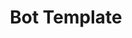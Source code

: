---
layout: page
title: Bot Template
permalink: /projects/bot-template
page_links:
  GitHub:
    https://github.com/IotaSpencer/bot-template

---